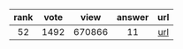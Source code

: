 
| rank | vote | view | answer | url |
|:-:|:-:|:-:|:-:|:-:|
|52|1492|670866|11| [url](http://stackoverflow.com/questions/448271/what-is-init-py-for) |
